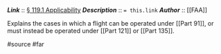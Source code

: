 ***Link***      :: [§ 119.1 Applicability](https://www.ecfr.gov/current/title-14/section-119.1)
***Description***      :: `= this.link`
***Author*** :: [[FAA]]

Explains the cases in which a flight can be operated under [[Part 91]], or must instead be operated under [[Part 121]] or [[Part 135]].

#source #far